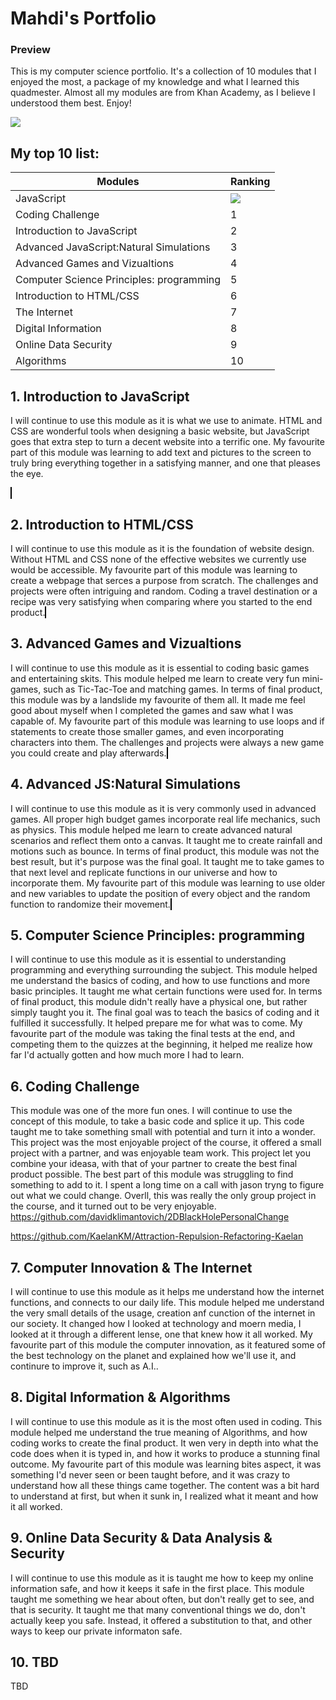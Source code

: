 <!DOCTYPE html>

# Mahdi's Portfolio #

### Preview ###
This is my computer science portfolio. It's a collection of 10 modules that I enjoyed the most, a package of my knowledge and what I learned this quadmester. Almost all my modules are from Khan Academy, as I believe I understood them best. Enjoy!

<img id="khan" src="https://support.khanacademy.org/hc/user_images/bxdMcLh5-h7PkoXFEWUb2Q.png">


## My top 10 list: ##
  
Modules  | Ranking
------------- | -------------
JavaScript  |   <img id="JS" src="https://upload.wikimedia.org/wikipedia/commons/thumb/6/6a/JavaScript-logo.png/480px-JavaScript-logo.png">
Coding Challenge  | 1
Introduction to JavaScript  | 2
Advanced JavaScript:Natural Simulations  | 3
Advanced Games and Vizualtions  | 4
Computer Science Principles: programming  | 5        
Introduction to HTML/CSS  | 6
The Internet  | 7
Digital Information  | 8
Online Data Security  | 9
Algorithms  | 10

## 1. Introduction to JavaScript ##
  
I will continue to use this module as it is what we use to animate. HTML and CSS are wonderful tools when designing a basic website, but JavaScript goes that extra step to turn a decent website into a terrific one. My favourite part of this module was learning to add text and pictures to the screen to truly bring everything together in a satisfying manner, and one that pleases the eye. 

<canvas id="myCanvas" width="600" height="400" style="border:1px solid #000000;">
  <script>

function(draw)
{
var ctx = document.getElementById('canvas').getContext('2d');

ctx.background(186, 145, 20); // wooden table
ctx.ellipse(200, 200, 350, 350); // plate
ctx.ellipse(200, 200, 300, 300); 

ctx.fill(135, 24, 24);//sausage
ctx.ellipse(200, 200, 30, 300);

ctx.fill(245, 230, 24);
ctx.ellipse(150, 100,60, 60); 

ctx.stroke(71, 31, 30);
ctx.rect(200, 250,60, 60); 

ctx.fill(255, 0, 0);
ctx.ellipse(250, 100,60, 60); 

ctx.fill(245, 245, 240);
ctx.triangle(100, 100,60, 60, 10, 100); 

ctx.fill(206, 219, 90);
ctx.ellipse(100, 200,90, 90); 

ctx.stroke(183, 217, 31);
ctx.rect(270, 190,60, 60); 
}
setInterval()
</script>
</canvas>



## 2. Introduction to HTML/CSS ##
I will continue to use this module as it is the foundation of website design. Without HTML and CSS none of the effective websites we currently use would be accessible. My favourite part of this module was learning to create a webpage that serces a purpose from scratch. The challenges and projects were often intriguing and random. Coding a travel destination or a recipe was very satisfying when comparing where you started to the end product.
<canvas id="myCanvas2" width="600" height="400" style="border:1px solid #000000;">
  <script>
<!DOCTYPE html>
<html>
    <head>
        <meta charset="utf-8">
        <title>Mahdi Bouakline</title>
        <style>
        body{
            background-color: yellow;
            /*color: lightcoral;*/
            font-family: cursive;
        }
        .title{
            text-align: center;
            color:blue;
            
   }
        #dont{
            color:red;
            font-weight: bold;
            font-style: italic;
        }
        #list{
            color:black;
            float:left;
            border: outset crimson 2px;
            width:30%;
            margin-left:20px;
        }
        #hopper{
            position: absolute;
            width:50px;
            right: 25px;
        }
             #scrolldown{
            color:black;
            float:right;
            background-color:Green;
            width:55%;
            margin:auto;
            height:170px;
            overflow: auto;
            padding-left: 15px;
            padding-right:15px;
            margin-right:15px;
            text-indent: 25px;
            z-index:2;
        }
        #random-leaf{
            float:right;
            position:relative;
   text-align:left;
   padding-top:30px;
   width:100px;
   z-index: 5;
   /*margin-top:10px;*/
   }
   #welcome{
   position:absolute;
   top: 2px;
   left:5%;
   }
   </style>
   </head>
   <body>
   <img id="hopper" src="https://www.kasandbox.org/programming-images/avatars/leaf-green.png">
     
   <h1 class="title">Mahdi Bouakline</h1>
   <h2 class="title"> Cool Party </h2>
        
   <div id="list">
        
   <p class = "title">What to<span id="dont"> Get</span>:</p>
   <ul>
   <li>You</li>
   <li>Chips</li>
   <li>Cookies</li>
   <li>Your best friend</li>

            
   </ul> </div>
   <div id="scrolldown">
   <h3 class = "title">
   My Party?
   </h3>
   <p id="excuse">
   Super cool. whole computer science class is invited. 
   </p>
            
            
   </div>

   <a > <img id = "welcome" src="https://www.kasandbox.org/programming-images/avatars/duskpin-ultimate.png"></a>
        
        
 </body>
</html>
</script>
</canvas>

 
## 3. Advanced Games and Vizualtions ##
I will continue to use this module as it is essential to coding basic games and entertaining skits. This module helped me learn to create very fun mini-games, such as Tic-Tac-Toe and matching games. In terms of final product, this module was by a landslide my favourite of them all. It made me feel good about myself when I completed the games and saw what I was capable of. My favourite part of this module was learning to use loops and if statements to create those smaller games, and even incorporating characters into them. The challenges and projects were always a new game you could create and play afterwards.
<canvas id="myCanvas3" width="600" height="400" style="border:1px solid #000000;">
  <script>
//I used the numTries variable from free code camp, the idea to have a counter was from there. Some of the rnadom functions were from fcc
//Lining up tiles
var Tile = function(x, y, face) {
this.x = x;
this.y = y;
this.face = face;
this.width = 70;

};

//The tiles while they're face down
Tile.prototype.drawFaceDown = function() {
    fill(214, 247, 202);
strokeWeight(2);
rect(this.x, this.y, this.width, this.width, 10);
image(getImage('avatars/leaf-green'), this.x, this.y, this.width, this.width);
this.isFaceUp = false;
};

//Outputting rectangle and image
Tile.prototype.drawFaceUp = function() {
fill(214, 247, 202);
strokeWeight(2);
rect(this.x, this.y, this.width, this.width, 10);
image(this.face, this.x, this.y, this.width, this.width);
this.isFaceUp = true;
};

Tile.prototype.isUnderMouse = function(x, y) {
    return x >= this.x && x <= this.x + this.width  &&
y >= this.y && y <= this.y + this.width;
};

var NUM_COLS = 5;
var NUM_ROWS = 4;

// Declaring an array

var faces = [
getImage('avatars/leafers-seed'),
getImage('avatars/leafers-seedling'),
    getImage('avatars/leafers-sapling'),
getImage('avatars/leafers-tree'),
getImage('avatars/leafers-ultimate'),
getImage('avatars/marcimus'),
    getImage('avatars/mr-pants'),
getImage('avatars/mr-pink'),
getImage('avatars/old-spice-man'),
getImage('avatars/robot_female_1')
];

// An array with 2 and randomizing it

var possibleFaces = faces.slice(0);
var selected = [];
for (var i = 0; i < (NUM_COLS * NUM_ROWS) / 2; i++) {


var randomInd = floor(random(possibleFaces.length));
var face = possibleFaces[randomInd];

selected.push(face);
selected.push(face);

// Remove from array
possibleFaces.splice(randomInd, 1);
}

// Random array
selected.sort(function() {
return 0.5 - Math.random();
});

// Create the tiles
var tiles = [];
for (var i = 0; i < NUM_COLS; i++) {
for (var j = 0; j < NUM_ROWS; j++) {
tiles.push(new Tile(i * 78 + 10, j * 78 + 40, selected.pop()));
}
}

background(255, 255, 255);

// Now flip them
for (var i = 0; i < tiles.length; i++) {
tiles[i].drawFaceDown();
}

var flippedTiles = [];
var delayStartFC = null;
var numTries = 0;

//If statements to verify that they do or don't match
mouseClicked = function() {
for (var i = 0; i < tiles.length; i++) {
if (tiles[i].isUnderMouse(mouseX, mouseY)) {
if (flippedTiles.length < 2 && !tiles[i].isFaceUp) {
tiles[i].drawFaceUp();
flippedTiles.push(tiles[i]);
if (flippedTiles.length === 2) {
numTries++;
if (flippedTiles[0].face === flippedTiles[1].face) {
flippedTiles[0].isMatch = true;
flippedTiles[1].isMatch = true;
}
delayStartFC = frameCount;
loop();
}
}
}
}
//Outputting message if they are all found with the amount of tries declared with a variable called numTries
var
foundAllMatches = true;
for (var i = 0; i < tiles.length; i++) {
foundAllMatches = foundAllMatches && tiles[i].isMatch;
}
if (foundAllMatches) {
fill(0, 0, 0);
textSize(20);
text('It took you ' + numTries + ' tries!', 20, 375);
}
};

//Ending loop if there's no more unflipped tiles left
draw = function() {
if (delayStartFC && (frameCount - delayStartFC) > 30) {
for (var i = 0; i < tiles.length; i++) {
if (!tiles[i].isMatch) {
tiles[i].drawFaceDown();
}
}
flippedTiles = [];
delayStartFC = null;
noLoop();
}
};  
</script>
</canvas>


## 4. Advanced JS:Natural Simulations ##
I will continue to use this module as it is very commonly used in advanced games. All proper high budget games incorporate real life mechanics, such as physics. This module helped me learn to create advanced natural scenarios and reflect them onto a canvas. It taught me to create rainfall and motions such as bounce. In terms of final product, this module was not the best result, but it's purpose was the final goal. It taught me to take games to that next level and replicate functions in our universe and how to incorporate them. My favourite part of this module was learning to use older and new variables to update the position of every object and the random function to randomize their movement. 
<canvas id="myCanvas4" width="600" height="400" style="border:1px solid #000000;">
  <script>
//Used modules from free code camp
//radians instead of degrees as instructed by free code camp
angleMode = "radians";

//defining the properties of the flower
var Flower = function(){
    this.position = new PVector(width/2, height-100);
    this.mass = 40;
};

//displaying the Flower
Flower.prototype.display = function(){
    //four pedals
    fill(225, 255, 0);
    ellipse(this.position.x+13, this.position.y-89, 16, 16);
    ellipse(this.position.x, this.position.y-102, 16, 16);
    ellipse(this.position.x, this.position.y-76, 16, 16);
    ellipse(this.position.x-10, this.position.y-89, 16, 16);
    //center of flower
    fill(8, 8, 8);
    ellipse(this.position.x, this.position.y-89, 10, 10);
    //flower stem
    stroke(9, 235, 62);
    strokeWeight(4);
    line(this.position.x, this.position.y+100, this.position.x, this.position.y-65);
};

//defining particles
var Particle = function(position){
    this.acceleration = new PVector(0, 0.05);
    this.velocity = new PVector(random(-1, 1), random(-1, 0));
    this.position = position.get();
    this.timeToLive = 250;
};
Particle.prototype.run = function() {
    this.update();
    this.display();
};

//changing velocity and acceleration
Particle.prototype.update = function(){
    this.velocity.add(this.acceleration);
    this.position.add(this.velocity);
    //decreasing time to live by 2 so that it disappears around the time it reaches the ground
    this.lifeT -= 2;
};

//displaying particles
Particle.prototype.display = function() {
    noStroke();
    fill(156, 237, 255, this.timeToLive);
    ellipse(this.position.x, this.position.y, 12, 12);
};

//determining if particle is dead 
Particle.prototype.isDead = function() {
    if (this.timeToLive < 0) {
        return true;
    } else {
        return false;
    }
};
var Water = function(position){
    Particle.call(this, position);
};
Water.prototype = Object.create(Particle.prototype);
Water.constructor = Water;

//Rainfall
Water.prototype.display = function(){
    noStroke();
    fill(5, 26, 255);
    ellipse(this.position.x, this.position.y, 5, 5);
};

var ParticleSystem = function(position) {
    this.origin = position.get();
    this.particles = [];
};

//adding new particles
ParticleSystem.prototype.addParticle = function() {
    //always adding water praticles
    this.particles.push(new Water(this.origin));
};
ParticleSystem.prototype.run = function() {
    for (var i = this.particles.length-1; i >= 0; i--) {
            for (var i = this.particles.length-1; i >= 0; i--)    {
            var p = this.particles[i];
            p.run();
            //removing dead particles
            if (p.isDead()) {
                this.particles.splice(i, 1);
            }
        }
  }
        
};

//creating array of particleSystem
var particleSystem  = [];
//variable for the x value of the particle origin
var w = 25;
//adding new particle systems to the array
for (var i = 0; i < 4; i++){
        particleSystem.push(new ParticleSystem (new PVector(w, 0)));
        //increasing x value of origin
        w = w+100;
    }

//insect properties
var insect = function() {
    this.a = 0;
    this.angVelocity = 0;
    this.angle = new PVector();
    this.velocity = new PVector(random(-0.05, 0.05), random(-0.05, 0.05));
    this.amplitude = new PVector(random(20, width/2), random(20, width/2));
    this.position = new PVector(0, 0);
};

//oscillating the insects
insect.prototype.oscillate = function() {
    this.angle.add(this.velocity);
    this.position.set(
                sin(this.angle.x) * this.amplitude.x,
                sin(this.angle.y) * this.amplitude.y);
    var distance = this.position.mag();
    this.angVelocity += distance / 1000000;
    this.angVelocity = constrain(this.angVelocity, 0, 0.1);
    this.a += this.angVelocity;
};

//displaying the insects
insect.prototype.display = function() {
    pushMatrix();
    translate(width/2, height/2);
    stroke(20, 1, 1);
    strokeWeight(4);
    imageMode(CENTER);
    translate(this.position.x, this.position.y);
    rotate(this.a);
    //bee
    stroke(0, 0, 0);
    strokeWeight(2);
    fill(0, 0, 0);
    //head
    ellipse(-28, 0, 20, 20);
    fill(255, 255, 0);
    //body
    ellipse(0, 0, 48, 48);
    fill(0, 0, 0);
    popMatrix();
};

//new flower variable 
var flower = new Flower();

//declaring array for new insects
var bug = [];
//randomizing insects
for (var i = 0; i < 2; i++) {
    bug[i] = new insect(random(0.1, 2), random(width), random(height));
}

draw = function() {
    
   //sky
   background(56, 62, 64);
    
   //looping through array of particle systems 
   for (var i = 0; i < particleSystem.length; i++){
        particleSystem[i].addParticle();
        particleSystem[i].run();
        
   }
    
   //sun 
   fill(255, 247, 0);
    ellipse(279, 18, 158, 100);
    
   //clouds
    fill(87, 82, 82);
    noStroke();
    ellipse(66, 18, 158, 137);
    ellipse(181, 18, 100, 107);
    ellipse(351, 18, 158, 120);

   //dying tree
    fill(41, 29, 2);
    rect(0, 340, 150, 50);
    //grass
    fill(32, 74, 0);
    rect(0, 370, 400, 100);
    
   //dead bee
    stroke(0, 0, 0);
    strokeWeight(2);
    fill(0, 0, 0);
    //head
    ellipse(350, 380, 20, 20);
    fill(255, 255, 0);
    //body
    ellipse(380, 380, 48, 48);
    fill(0, 0, 0);
    
   //looping through all the bugs and displaying and oscillating them
    for (var i = 0; i < bug.length; i++){
        bug[i].display();
        bug[i].oscillate();
    }
    
   //displaying flower
    flower.display();
};

</script>
</canvas>


## 5. Computer Science Principles: programming ##
I will continue to use this module as it is essential to understanding programming and everything surrounding the subject. This module helped me understand the basics of coding, and how to use functions and more basic principles. It taught me what certain functions were used for. In terms of final product, this module didn't really have a physical one, but rather simply taught you it. The final goal was to teach the basics of coding and it fulfilled it successfully. It helped prepare me for what was to come. My favourite part of the module was taking the final tests at the end, and competing them to the quizzes at the beginning, it helped me realize how far I'd actually gotten and how much more I had to learn.   

  
## 6. Coding Challenge ##
This module was one of the more fun ones. I will continue to use the concept of this module, to take a basic code and splice it up. This code taught me to take something small with potential and turn it into a wonder. This project was the most enjoyable project of the course, it offered a small project with a partner, and was enjoyable team work. This project let you combine your ideasa, with that of your partner to create the best final product possible. The best part of this module was struggling to find something to add to it. I spent a long time on a call with jason tryng to figure out what we could change. Overll, this was really the only group project in the course, and it turned out to be very enjoyable.
  https://github.com/davidklimantovich/2DBlackHolePersonalChange

https://github.com/KaelanKM/Attraction-Repulsion-Refactoring-Kaelan


  
## 7. Computer Innovation & The Internet ##
I will continue to use this module as it helps me understand how the internet functions, and connects to our daily life. This module helped me understand the very small details of the usage, creation anf cunction of the internet in our society. It changed how I looked at technology and moern media, I looked at it through a different lense, one that knew how it all worked. My favourite part of this module the computer innovation, as it featured some of the best technology on the planet and explained how we'll use it, and continure to improve it, such as A.I..     



## 8. Digital Information & Algorithms ##
I will continue to use this module as it is the most often used in coding. This module helped me understand the true meaning of Algorithms, and how coding works to create the final product. It wen very in depth into what the code does when it is typed in, and how it works to produce a stunning final outcome. My favourite part of this module was learning bites aspect, it was something I'd never seen or been taught before, and it was crazy to understand how all these things came together. The content was a bit hard to understand at first, but when it sunk in, I realized what it meant and how it all worked.   


  
## 9. Online Data Security & Data Analysis & Security ##
I will continue to use this module as it is taught me how to keep my online information safe, and how it keeps it safe in the first place. This module taught me something we hear about often, but don't really get to see, and that is security. It taught me that many conventional things we do, don't actually keep you safe. Instead, it offered a substitution to that, and other ways to keep our private informaton safe.



## 10. TBD ##
TBD
